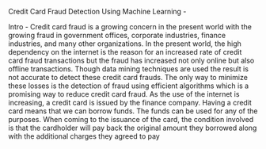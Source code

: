 Credit Card Fraud Detection Using Machine Learning - 

Intro - Credit card fraud is a growing concern in the present world with the growing fraud in government offices, corporate industries, finance industries, and many other organizations. In the present world, the high dependency on the internet is the reason for an increased rate of credit card fraud transactions but the fraud has increased not only online but also offline transactions. Though data mining techniques are used the result is not accurate to detect these credit card frauds. The only way to minimize these losses is the detection of fraud using efficient algorithms which is a promising way to reduce credit card fraud. As the use of the internet is increasing, a credit card is issued by the finance company. Having a credit card means that we can borrow funds. The funds can be used for any of the purposes. When coming to the issuance of the card, the condition involved is that the cardholder will pay back the original amount they borrowed along with the additional charges they agreed to pay 

